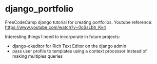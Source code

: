# django_portfolio

FreeCodeCamp django tutorial for creating portfolios.
Youtube reference: https://www.youtube.com/watch?v=0oSsLbh_Kv4

Interesting things I need to incorporate in future projects:

- django-ckeditor for Rich Text Editor on the django admin
- pass user profile to templates using a context processor instead of making multiples queries

